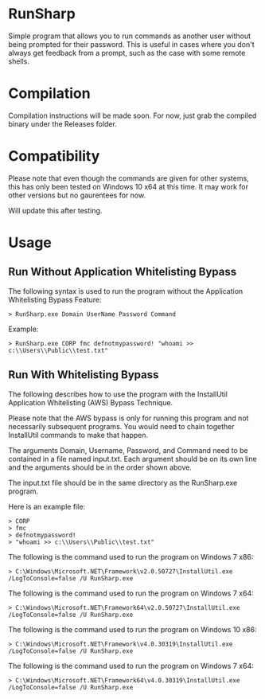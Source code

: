 # RunSharp
Simple program that allows you to run commands as another user without being prompted for their password. This is useful in cases where you don't always get feedback from a prompt, such as the case with some remote shells.

# Compilation
Compilation instructions will be made soon. For now, just grab the compiled binary under the Releases folder.

# Compatibility
Please note that even though the commands are given for other systems, this has only been tested on Windows 10 x64 at this time. It may work for other versions but no gaurentees for now. 

Will update this after testing.

# Usage
## Run Without Application Whitelisting Bypass
The following syntax is used to run the program without the Application Whitelisting Bypass Feature:

	> RunSharp.exe Domain UserName Password Command

Example:

	> RunSharp.exe CORP fmc defnotmypassword! "whoami >> c:\\Users\\Public\\test.txt"

## Run With Whitelisting Bypass
The following describes how to use the program with the InstallUtil Application Whitelisting (AWS) Bypass Technique.

Please note that the AWS bypass is only for running this program and not necessarily subsequent programs. You would need to chain together InstallUtil commands to make that happen.

The arguments Domain, Username, Password, and Command need to be contained in a file named input.txt. Each argument should be on its own line and the arguments should be in the order shown above. 

The input.txt file should be in the same directory as the RunSharp.exe program. 

Here is an example file:

	> CORP
    > fmc
    > defnotmypassword!
	> "whoami >> c:\\Users\\Public\\test.txt"

The following is the command used to run the program on Windows 7 x86:

	> C:\Windows\Microsoft.NET\Framework\v2.0.50727\InstallUtil.exe /LogToConsole=false /U RunSharp.exe

The following is the command used to run the program on Windows 7 x64:

	> C:\Windows\Microsoft.NET\Framework64\v2.0.50727\InstallUtil.exe /LogToConsole=false /U RunSharp.exe

The following is the command used to run the program on Windows 10 x86:

	> C:\Windows\Microsoft.NET\Framework\v4.0.30319\InstallUtil.exe /LogToConsole=false /U RunSharp.exe

The following is the command used to run the program on Windows 7 x64:

	> C:\Windows\Microsoft.NET\Framework64\v4.0.30319\InstallUtil.exe /LogToConsole=false /U RunSharp.exe